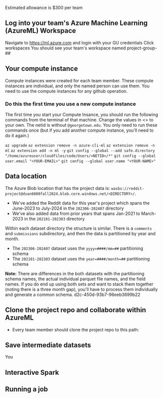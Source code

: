 Estimated allowance is $300 per team


## Log into your team's Azure Machine Learning (AzureML) Workspace

Navigate to https://ml.azure.com and login with your GU credentials
Click workspaces
You should see your team's workspace named project-group-##


## Your compute instance

Compute instances were created for each team member. These compute instances are individual, and only the named person can use them. You need to use the compute instances for any github operation.



### Do this the first time you use a new compute instance

The first time you start your Compute Insance, you should run the following commands from the terminal of that machine. Change the values in <> to your own. The netid is without `@georgetown.edu`. You only need to run these commands once (but if you add another compute instance, you'll need to do it again.)

`az upgrade`
`az extension remove -n azure-cli-ml`
`az extension remove -n ml`
`az extension add -n ml -y`
`git config --global --add safe.directory "/home/azureuser/cloudfiles/code/Users/<NETID>/*"`
`git config --global user.email "<YOUR-EMAIL>"`
`git config --global user.name "<YOUR-NAME>"`

## Data location

The Azure Blob location that has the project data is: `wasbs://reddit-project@dsan6000fall2024.blob.core.windows.net/<DIRECTORY>/`.

- We've added the Reddit data for this year's project which spans the June-2023 to July-2024 in the `202306-202407` directory
- We've also added data from prior years that spans Jan-2021 to March-2023 in the `202101-202303` directory

Within each dataset directory the structure is similar. There is a `comments` and `submissions` subdirectory, and then the data is partitioned by year and month.

- The `202306-202407` dataset uses the `yyyy=####/mm=##` partitioning schema
- The `202101-202303` dataset uses the `year=####/month=##` partitioning schema

**Note:** There are differences in the both datasets with the partitioning schema names, the actual individual parquet file names, and the field names. If you do end up using both sets and want to stack them together (noting there is a three month gap), you'll have to process them individually and generate a common schema.
d2c-450d-93b7-96eeb3699b22

## Clone the project repo and collaborate within AzureML

- Every team member should clone the project repo to this path: 



## Save intermediate datasets

You



## Interactive Spark


## Running a job